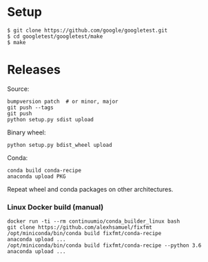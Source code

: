 # Setup

```
$ git clone https://github.com/google/googletest.git
$ cd googletest/googletest/make
$ make
```

# Releases

Source:
```
bumpversion patch  # or minor, major
git push --tags
git push
python setup.py sdist upload
```

Binary wheel:
```
python setup.py bdist_wheel upload
```

Conda:
```
conda build conda-recipe
anaconda upload PKG
```

Repeat wheel and conda packages on other architectures.


### Linux Docker build (manual)

```
docker run -ti --rm continuumio/conda_builder_linux bash
git clone https://github.com/alexhsamuel/fixfmt
/opt/miniconda/bin/conda build fixfmt/conda-recipe
anaconda upload ...
/opt/miniconda/bin/conda build fixfmt/conda-recipe --python 3.6
anaconda upload ...
```


